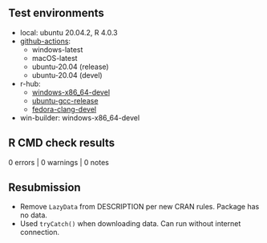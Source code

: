## Test environments

* local: ubuntu 20.04.2, R 4.0.3
* [github-actions][gh_act]:
    * windows-latest
    * macOS-latest
    * ubuntu-20.04 (release)
    * ubuntu-20.04 (devel)
* r-hub: 
    * [windows-x86_64-devel][rhub_win]
    * [ubuntu-gcc-release][rhub_ubu]
    * [fedora-clang-devel][rhub_fed]
* win-builder: windows-x86_64-devel

## R CMD check results

0 errors | 0 warnings | 0 notes

## Resubmission

* Remove `LazyData` from DESCRIPTION per new CRAN rules. Package has no data.
* Used `tryCatch()` when downloading data. Can run without internet connection.

<!-- links: start -->
[gh_act]: https://github.com/kiernann/gluedown/actions
[rhub_win]: https://builder.r-hub.io/status/gluedown_1.0.4.tar.gz-d803fb486c644b2fbcb7d62ca5b1d405
[rhub_ubu]: https://builder.r-hub.io/status/gluedown_1.0.4.tar.gz-17912d7e2d5f46098b4ebf2755096ffd
[rhub_fed]: https://builder.r-hub.io/status/gluedown_1.0.4.tar.gz-0d4589b34c1648e58a641fcb1c1044e4
<!-- links: end -->
